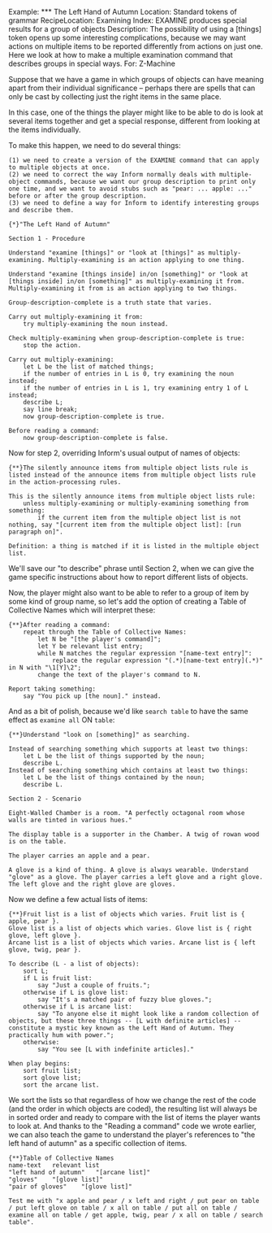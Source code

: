 Example: *** The Left Hand of Autumn
Location: Standard tokens of grammar
RecipeLocation: Examining
Index: EXAMINE produces special results for a group of objects
Description: The possibility of using a [things] token opens up some interesting complications, because we may want actions on multiple items to be reported differently from actions on just one. Here we look at how to make a multiple examination command that describes groups in special ways.
For: Z-Machine

  
Suppose that we have a game in which groups of objects can have meaning apart from their individual significance – perhaps there are spells that can only be cast by collecting just the right items in the same place.

  
In this case, one of the things the player might like to be able to do is look at several items together and get a special response, different from looking at the items individually.

  
To make this happen, we need to do several things:

  

``` inform7
(1) we need to create a version of the EXAMINE command that can apply to multiple objects at once.
(2) we need to correct the way Inform normally deals with multiple-object commands, because we want our group description to print only one time, and we want to avoid stubs such as "pear: ... apple: ..." before or after the group description.
(3) we need to define a way for Inform to identify interesting groups and describe them.

{*}"The Left Hand of Autumn"

Section 1 - Procedure

Understand "examine [things]" or "look at [things]" as multiply-examining. Multiply-examining is an action applying to one thing.

Understand "examine [things inside] in/on [something]" or "look at [things inside] in/on [something]" as multiply-examining it from. Multiply-examining it from is an action applying to two things.

Group-description-complete is a truth state that varies.

Carry out multiply-examining it from:
	try multiply-examining the noun instead.

Check multiply-examining when group-description-complete is true:
	stop the action.

Carry out multiply-examining:
	let L be the list of matched things;
	if the number of entries in L is 0, try examining the noun instead;
	if the number of entries in L is 1, try examining entry 1 of L instead;
	describe L;
	say line break;
	now group-description-complete is true.

Before reading a command:
	now group-description-complete is false.
```

  
Now for step 2, overriding Inform's usual output of names of objects:

  

``` inform7
{**}The silently announce items from multiple object lists rule is listed instead of the announce items from multiple object lists rule in the action-processing rules.

This is the silently announce items from multiple object lists rule:
	unless multiply-examining or multiply-examining something from something:
		if the current item from the multiple object list is not nothing, say "[current item from the multiple object list]: [run paragraph on]".

Definition: a thing is matched if it is listed in the multiple object list.
```

  
We'll save our "to describe" phrase until Section 2, when we can give the game specific instructions about how to report different lists of objects.

  
Now, the player might also want to be able to refer to a group of item by some kind of group name, so let's add the option of creating a Table of Collective Names which will interpret these:

  

``` inform7
{**}After reading a command:
	repeat through the Table of Collective Names:
		let N be "[the player's command]";
		let Y be relevant list entry;
		while N matches the regular expression "[name-text entry]":
			replace the regular expression "(.*)[name-text entry](.*)" in N with "\1[Y]\2";
		change the text of the player's command to N.

Report taking something:
	say "You pick up [the noun]." instead.
```

  
And as a bit of polish, because we'd like ``search table`` to have the same effect as ``examine all`` ON ``table``:

  

``` inform7
{**}Understand "look on [something]" as searching.

Instead of searching something which supports at least two things:
	let L be the list of things supported by the noun;
	describe L.
Instead of searching something which contains at least two things:
	let L be the list of things contained by the noun;
	describe L.

Section 2 - Scenario

Eight-Walled Chamber is a room. "A perfectly octagonal room whose walls are tinted in various hues."

The display table is a supporter in the Chamber. A twig of rowan wood is on the table.

The player carries an apple and a pear.

A glove is a kind of thing. A glove is always wearable. Understand "glove" as a glove. The player carries a left glove and a right glove. The left glove and the right glove are gloves.
```

  
Now we define a few actual lists of items:

  

``` inform7
{**}Fruit list is a list of objects which varies. Fruit list is { apple, pear }.
Glove list is a list of objects which varies. Glove list is { right glove, left glove }.
Arcane list is a list of objects which varies. Arcane list is { left glove, twig, pear }.

To describe (L - a list of objects):
	sort L;
	if L is fruit list:
		say "Just a couple of fruits.";
	otherwise if L is glove list:
		say "It's a matched pair of fuzzy blue gloves.";
	otherwise if L is arcane list:
		say "To anyone else it might look like a random collection of objects, but these three things -- [L with definite articles] -- constitute a mystic key known as the Left Hand of Autumn. They practically hum with power.";
	otherwise:
		say "You see [L with indefinite articles]."

When play begins:
	sort fruit list;
	sort glove list;
	sort the arcane list.
```

  
We sort the lists so that regardless of how we change the rest of the code (and the order in which objects are coded), the resulting list will always be in sorted order and ready to compare with the list of items the player wants to look at. And thanks to the "Reading a command" code we wrote earlier, we can also teach the game to understand the player's references to "the left hand of autumn" as a specific collection of items.

  

``` inform7
{**}Table of Collective Names
name-text	relevant list
"left hand of autumn"	"[arcane list]"
"gloves"	"[glove list]"
"pair of gloves"	"[glove list]"

Test me with "x apple and pear / x left and right / put pear on table / put left glove on table / x all on table / put all on table / examine all on table / get apple, twig, pear / x all on table / search table".
```


